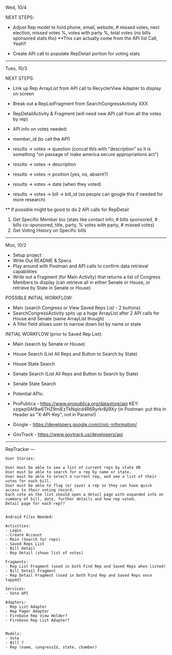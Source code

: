 Wed, 10/4

NEXT STEPS:

- Adjust Rep model to hold phone, email, website, # missed votes, next election, missed votes %, votes with party %, total votes (no bills sponsored stats tho)
  **This can actually come from the API list Call, Yeah!!

- Create API call to populate RepDetail portion for voting stats


---
Tues, 10/3

NEXT STEPS:
- Link up Rep ArrayList from API call to RecyclerView Adapter to display on screen
- Break out a RepListFragment from SearchCongressActivity  XXX

- RepDetailActivity & Fragment (will need new API call from all the votes by rep)

- API info on votes needed:
 - member_id (to call the API)
 - results -> votes -> question (concat this with "description" so it is something "on passage of make america secure appropriations act")
 - results -> votes -> description
 - results -> votes -> position (yes, no, absent?)
 - results -> votes -> date (when they voted)
 - results -> votes -> bill -> bill_id (so people can google this if needed for more research)


** If possible might be good to do 2 API calls for RepDetail
1. Get Specific Member bio (stats like contact info, # bills sponsored, # bills co-sponsored, title, party, % votes with party, # missed votes)
2. Get Voting History on Specific bills

---
Mon, 10/2

- Setup project
- Write Out README & Specs
- Play around with Postman and API calls to confirm data retrieval capabilities
- Write out a Fragment (for Main Activity) that returns a list of Congress Members to display
  (can retrieve all in either Senate or House, or retrieve by State in Senate or House)

POSSIBLE INITIAL WORKFLOW:
- Main (search Congress or View Saved Reps List - 2 buttons)
- SearchCongressActivity spits up a huge ArrayList after 2 API calls for House and Senate (same ArrayList though)
- A filter field allows user to narrow down list by name or state

INITIAL WORKFLOW (prior to Saved Rep List):
- Main (search by Senate or House)
- House Search (List All Reps and Button to Search by State)
- House State Search
- Senate Search (List All Reps and Button to Search by State)
- Senate State Search


- Potential APIs:
 - ProPublica - https://www.propublica.org/datastore/api
    KEY: xzqwp0Af8w6THZ9mlEzTkNqIcd4R6Ryrkr8jl9Xy  (in Postman: put this in Header as "X-API-Key", not in Params!)
 - Google - https://developers.google.com/civic-information/
 - GovTrack - https://www.govtrack.us/developers/api

----
RepTracker
    —

    User Stories:

    User must be able to see a list of current reps by state OR
    User must be able to search for a rep by name or state.
    User must be able to select a current rep, and see a list of their votes for each bill.
    User must be able to flag (or save) a rep so they can have quick access to their voting record.
    Each vote on the list should open a detail page with expanded info on summary of bill, date, further details and how rep voted.
    Detail page for each rep??


    Android Files Needed:

    Activities:
    - Login
    - Create Account
    - Main (Search for reps)
    - Saved Reps List
    - Bill Detail
    - Rep Detail (shows list of votes)

    Fragments:
    - Rep List Fragment (used in both Find Rep and Saved Reps when listed)
    - Bill Detail Fragment
    - Rep Detail Fragment (used in both Find Rep and Saved Reps once tapped)

    Services:
    - Vote API

    Adapters:
    - Rep List Adapter
    - Rep Pager Adapter
    - Firebase Rep View Holder?
    - Firebase Rep List Adapter?


    Models:
    - Vote
    - Bill ?
    - Rep (name, congressId, state, chamber)